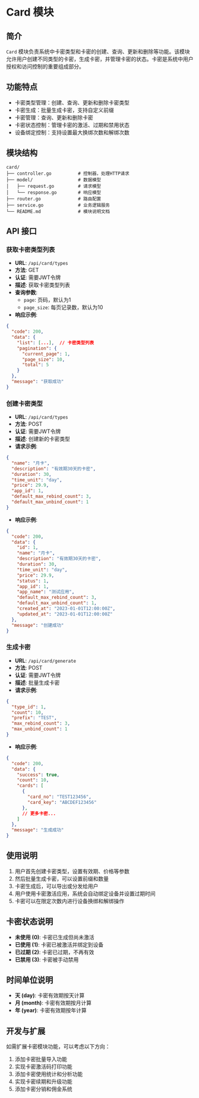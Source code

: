 # Card 模块

## 简介

`Card` 模块负责系统中卡密类型和卡密的创建、查询、更新和删除等功能。该模块允许用户创建不同类型的卡密，生成卡密，并管理卡密的状态。卡密是系统中用户授权和访问控制的重要组成部分。

## 功能特点

- 卡密类型管理：创建、查询、更新和删除卡密类型
- 卡密生成：批量生成卡密，支持自定义前缀
- 卡密管理：查询、更新和删除卡密
- 卡密状态控制：管理卡密的激活、过期和禁用状态
- 设备绑定控制：支持设置最大换绑次数和解绑次数

## 模块结构

```
card/
├── controller.go          # 控制器，处理HTTP请求
├── model/                 # 数据模型
│   ├── request.go         # 请求模型
│   └── response.go        # 响应模型
├── router.go              # 路由配置
├── service.go             # 业务逻辑服务
└── README.md              # 模块说明文档
```

## API 接口

### 获取卡密类型列表

- **URL**: `/api/card/types`
- **方法**: GET
- **认证**: 需要JWT令牌
- **描述**: 获取卡密类型列表
- **查询参数**:
  - `page`: 页码，默认为1
  - `page_size`: 每页记录数，默认为10
- **响应示例**:

```json
{
  "code": 200,
  "data": {
    "list": [...],  // 卡密类型列表
    "pagination": {
      "current_page": 1,
      "page_size": 10,
      "total": 5
    }
  },
  "message": "获取成功"
}
```

### 创建卡密类型

- **URL**: `/api/card/types`
- **方法**: POST
- **认证**: 需要JWT令牌
- **描述**: 创建新的卡密类型
- **请求示例**:

```json
{
  "name": "月卡",
  "description": "有效期30天的卡密",
  "duration": 30,
  "time_unit": "day",
  "price": 29.9,
  "app_id": 1,
  "default_max_rebind_count": 3,
  "default_max_unbind_count": 1
}
```

- **响应示例**:

```json
{
  "code": 200,
  "data": {
    "id": 1,
    "name": "月卡",
    "description": "有效期30天的卡密",
    "duration": 30,
    "time_unit": "day",
    "price": 29.9,
    "status": 1,
    "app_id": 1,
    "app_name": "测试应用",
    "default_max_rebind_count": 3,
    "default_max_unbind_count": 1,
    "created_at": "2023-01-01T12:00:00Z",
    "updated_at": "2023-01-01T12:00:00Z"
  },
  "message": "创建成功"
}
```

### 生成卡密

- **URL**: `/api/card/generate`
- **方法**: POST
- **认证**: 需要JWT令牌
- **描述**: 批量生成卡密
- **请求示例**:

```json
{
  "type_id": 1,
  "count": 10,
  "prefix": "TEST",
  "max_rebind_count": 3,
  "max_unbind_count": 1
}
```

- **响应示例**:

```json
{
  "code": 200,
  "data": {
    "success": true,
    "count": 10,
    "cards": [
      {
        "card_no": "TEST123456",
        "card_key": "ABCDEF123456"
      },
      // 更多卡密...
    ]
  },
  "message": "生成成功"
}
```

## 使用说明

1. 用户首先创建卡密类型，设置有效期、价格等参数
2. 然后批量生成卡密，可以设置前缀和数量
3. 卡密生成后，可以导出或分发给用户
4. 用户使用卡密激活应用，系统会自动绑定设备并设置过期时间
5. 卡密可以在限定次数内进行设备换绑和解绑操作

## 卡密状态说明

- **未使用 (0)**: 卡密已生成但尚未激活
- **已使用 (1)**: 卡密已被激活并绑定到设备
- **已过期 (2)**: 卡密已过期，不再有效
- **已禁用 (3)**: 卡密被手动禁用

## 时间单位说明

- **天 (day)**: 卡密有效期按天计算
- **月 (month)**: 卡密有效期按月计算
- **年 (year)**: 卡密有效期按年计算

## 开发与扩展

如需扩展卡密模块功能，可以考虑以下方向：

1. 添加卡密批量导入功能
2. 实现卡密激活码打印功能
3. 添加卡密使用统计和分析功能
4. 实现卡密续期和升级功能
5. 添加卡密分销和佣金系统